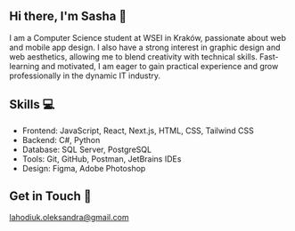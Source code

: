 ## Hi there, I'm Sasha 👋

I am a Computer Science student at WSEI in Kraków, passionate about web and mobile app design. I also have a strong interest in graphic design and web aesthetics, allowing me to blend creativity with technical skills. Fast-learning and motivated, I am eager to gain practical experience and grow professionally in the dynamic IT industry.

## Skills 💻

- Frontend: JavaScript, React, Next.js, HTML, CSS, Tailwind CSS
- Backend: C#, Python
- Database: SQL Server, PostgreSQL 
- Tools: Git, GitHub, Postman, JetBrains IDEs 
- Design: Figma, Adobe Photoshop

## Get in Touch 📮

lahodiuk.oleksandra@gmail.com
